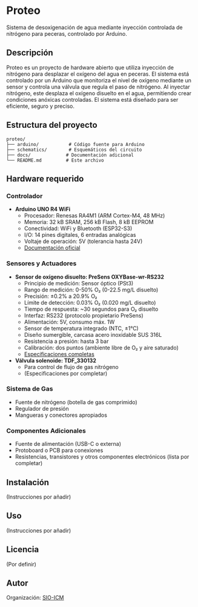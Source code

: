 # Proteo

Sistema de desoxigenación de agua mediante inyección controlada de nitrógeno para peceras, controlado por Arduino.

## Descripción

Proteo es un proyecto de hardware abierto que utiliza inyección de nitrógeno para desplazar el oxígeno del agua en peceras. El sistema está controlado por un Arduino que monitoriza el nivel de oxígeno mediante un sensor y controla una válvula que regula el paso de nitrógeno. Al inyectar nitrógeno, este desplaza el oxígeno disuelto en el agua, permitiendo crear condiciones anóxicas controladas. El sistema está diseñado para ser eficiente, seguro y preciso.

## Estructura del proyecto

```
proteo/
├── arduino/           # Código fuente para Arduino
├── schematics/        # Esquemáticos del circuito
├── docs/             # Documentación adicional
└── README.md         # Este archivo
```

## Hardware requerido

### Controlador
- **Arduino UNO R4 WiFi**
  - Procesador: Renesas RA4M1 (ARM Cortex-M4, 48 MHz)
  - Memoria: 32 kB SRAM, 256 kB Flash, 8 kB EEPROM
  - Conectividad: WiFi y Bluetooth (ESP32-S3)
  - I/O: 14 pines digitales, 6 entradas analógicas
  - Voltaje de operación: 5V (tolerancia hasta 24V)
  - [Documentación oficial](https://docs.arduino.cc/hardware/uno-r4-wifi/)

### Sensores y Actuadores
- **Sensor de oxígeno disuelto: PreSens OXYBase-wr-RS232**
  - Principio de medición: Sensor óptico (PSt3)
  - Rango de medición: 0-50% O₂ (0-22.5 mg/L disuelto)
  - Precisión: ±0.2% a 20.9% O₂
  - Límite de detección: 0.03% O₂ (0.020 mg/L disuelto)
  - Tiempo de respuesta: ~30 segundos para O₂ disuelto
  - Interfaz: RS232 (protocolo propietario PreSens)
  - Alimentación: 5V, consumo máx. 1W
  - Sensor de temperatura integrado (NTC, ±1°C)
  - Diseño sumergible, carcasa acero inoxidable SUS 316L
  - Resistencia a presión: hasta 3 bar
  - Calibración: dos puntos (ambiente libre de O₂ y aire saturado)
  - [Especificaciones completas](https://www.presens.de/products/detail/oxybase-wr-rs232)
- **Válvula solenoide: TDF_330132**
  - Para control de flujo de gas nitrógeno
  - (Especificaciones por completar)

### Sistema de Gas
- Fuente de nitrógeno (botella de gas comprimido)
- Regulador de presión
- Mangueras y conectores apropiados

### Componentes Adicionales
- Fuente de alimentación (USB-C o externa)
- Protoboard o PCB para conexiones
- Resistencias, transistores y otros componentes electrónicos (lista por completar)

## Instalación

(Instrucciones por añadir)

## Uso

(Instrucciones por añadir)

## Licencia

(Por definir)

## Autor

Organización: [SIO-ICM](https://github.com/sio-icm)